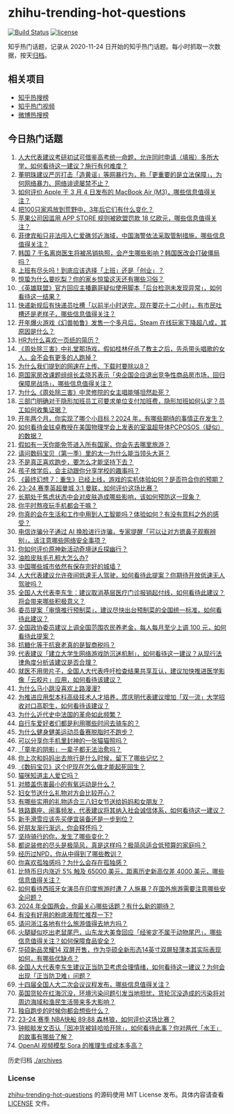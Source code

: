 # zhihu-trending-hot-questions

[![Build Status](https://github.com/justjavac/zhihu-trending-hot-questions/workflows/ci/badge.svg?branch=master)](https://github.com/justjavac/zhihu-trending-hot-questions/actions)
[![license](https://img.shields.io/github/license/justjavac/zhihu-trending-hot-questions)](https://github.com/justjavac/zhihu-trending-hot-questions/blob/master/LICENSE)

知乎热门话题，记录从 2020-11-24
日开始的知乎热门话题。每小时抓取一次数据，按天[归档](./archives)。

## 相关项目

- [知乎热搜榜](https://github.com/justjavac/zhihu-trending-top-search)
- [知乎热门视频](https://github.com/justjavac/zhihu-trending-hot-video)
- [微博热搜榜](https://github.com/justjavac/weibo-trending-hot-search)

## 今日热门话题

<!-- BEGIN -->
<!-- 最后更新时间 Tue Mar 05 2024 09:37:33 GMT+0800 (China Standard Time) -->

1. [人大代表建议考研初试可借鉴高考统一命题，允许同时申请（填报）多所大学，如何看待这一建议？施行有何难度？](https://www.zhihu.com/question/646994004)
1. [董明珠建议严厉打击「造黄谣」等网暴行为，称「更重要的是立法保障」，为何网络暴力、网络诽谤屡禁不止？](https://www.zhihu.com/question/647006565)
1. [如何评价 Apple 于 3 月 4 日发布的 MacBook Air (M3)，哪些信息值得关注？](https://www.zhihu.com/question/647062208)
1. [把100只家鸡放到荒野中，3年后它们有什么变化？](https://www.zhihu.com/question/434124471)
1. [苹果公司因滥用 APP STORE 规则被欧盟罚款 18 亿欧元，哪些信息值得关注？](https://www.zhihu.com/question/647051599)
1. [菲律宾船只非法闯入仁爱礁邻近海域，中国海警依法采取管制措施，哪些信息值得关注？](https://www.zhihu.com/question/647100008)
1. [韩国 7 千名离岗医生将被吊销执照，会产生哪些影响？韩国医改会打破僵局吗？](https://www.zhihu.com/question/646965914)
1. [上班有尽头吗！到底应该选择「上班」还是「创业」？](https://www.zhihu.com/question/646357107)
1. [惊蛰为什么要吃梨？你的家乡惊蛰这天还有哪些习俗？](https://www.zhihu.com/question/647100677)
1. [《英雄联盟》官方回应主播霸哥疑似使用脚本「后台检测未发现异常」，如何看待这一结果？](https://www.zhihu.com/question/646682422)
1. [快递新规后有快递员吐槽「以前半小时送完，现在要花十二小时」，有市民吐槽还是老样子，哪些信息值得关注？](https://www.zhihu.com/question/647003355)
1. [开年爆火游戏《幻兽帕鲁》发售一个多月后，Steam 在线玩家下降超八成，其原因是什么？](https://www.zhihu.com/question/646045733)
1. [HR为什么喜欢一页纸的简历？](https://www.zhihu.com/question/593423561)
1. [《周处除三害》中礼堂那场戏，假如桂林仔杀了教主之后，先杀带头唱歌的女人，会不会有更多的人跑掉？](https://www.zhihu.com/question/646835610)
1. [为什么我们提到的网速在上传、下载时要除以8？](https://www.zhihu.com/question/21271444)
1. [原国家房改课题组组长孟晓苏表示「央企国企应退出竞争性商品房市场，回归保障房战场」，哪些信息值得关注？](https://www.zhihu.com/question/646964938)
1. [为什么《周处除三害》中灵修院的女主唱能够坦然赴死？](https://www.zhihu.com/question/646870849)
1. [三部门明确对于隐形加班员工可要求单位支付加班费，隐形加班如何认定？员工如何收集证据？](https://www.zhihu.com/question/646955982)
1. [开年两个月，你实现了哪个小目标？2024 年，有哪些期待的事情正在发生？](https://www.zhihu.com/question/646638244)
1. [如何看待金铉卓教授在美国物理学会上发表的室温超导体PCPOSOS（疑似）的数据？](https://www.zhihu.com/question/646987953)
1. [假如有一天你能免签进入所有国家，你会先去哪里旅游？](https://www.zhihu.com/question/646175724)
1. [请问数码宝贝（第一季）里的太一为什么能当领头大哥？](https://www.zhihu.com/question/35190585)
1. [不是真正喜欢跑步，要怎么才能坚持下去？](https://www.zhihu.com/question/646240502)
1. [孩子放学后，会主动跟你分享学校的趣事吗？](https://www.zhihu.com/question/645181703)
1. [《最终幻想 7：重生》已经上线，游戏的实机体验如何？是否符合你的预期？](https://www.zhihu.com/question/646306451)
1. [23-24 赛季英超曼城 3:1 曼联，如何评价这场比赛？](https://www.zhihu.com/question/646914904)
1. [长期处于焦虑状态中会对皮肤造成哪些影响，该如何预防这一现象？](https://www.zhihu.com/question/646987055)
1. [你平时熬夜玩手机都会干嘛？](https://www.zhihu.com/question/646441162)
1. [你真的会在生活和工作中用到人工智能吗？体验如何？有没有意料之外的感受？](https://www.zhihu.com/question/646638698)
1. [电信诈骗分子通过 AI 换脸进行诈骗，专家提醒「可以让对方摁鼻子观察辨别」，该注意哪些网络安全事项？](https://www.zhihu.com/question/646943656)
1. [你如何评价原神新活动奇境谜丘探幽行？](https://www.zhihu.com/question/646405235)
1. [油脸皮肤毛孔粗大怎么办?](https://www.zhihu.com/question/644354373)
1. [中国哪些城市依然有保存完好的城墙？](https://www.zhihu.com/question/31389132)
1. [人大代表建议允许夜间低速无人驾驶，如何看待此提案？你期待开放低速无人驾驶吗？](https://www.zhihu.com/question/646969882)
1. [全国人大代表李东生：建议取消基层医疗门诊报销起付线，如何看待此建议？将会带来哪些积极意义？](https://www.zhihu.com/question/646946565)
1. [委员提案「审慎推行预制菜」，建议尽快出台预制菜的全国统一标准，如何看待此建议？](https://www.zhihu.com/question/646959375)
1. [全国政协委员建议上调全国范围农民养老金，每人每月至少上调 100 元，如何看待此提案？](https://www.zhihu.com/question/646950396)
1. [抗糖化等于抗衰老真的是智商税吗？](https://www.zhihu.com/question/641925973)
1. [代表建议「建立大学生网络游戏防沉迷机制」，如何看待这一建议？从现行法律角度分析该建议是否合理？](https://www.zhihu.com/question/646968003)
1. [就医不用带片子，全国人大代表呼吁检查结果共享互认，建议加快推进医学影像「云胶片」应用，如何看待该建议？](https://www.zhihu.com/question/646959903)
1. [为什么马小跳没喜欢上路漫漫?](https://www.zhihu.com/question/643379596)
1. [为推进应用型本科高级技术人才培养，庹庆明代表建议增加「双一流」大学招收对口高职生，如何看待该建议？](https://www.zhihu.com/question/646962837)
1. [为什么近代史中法国的革命如此频繁？](https://www.zhihu.com/question/39154588)
1. [自行车爱好者们都是利用哪些时间去骑车的？](https://www.zhihu.com/question/642892670)
1. [为什么健身健美运动员备赛脱脂时不跑步？](https://www.zhihu.com/question/643497550)
1. [可以分享你手机里封神的一张猫猫照吗？](https://www.zhihu.com/question/642018682)
1. [「童年的阴影」一辈子都无法治愈吗？](https://www.zhihu.com/question/645841853)
1. [你上次和妈妈出去旅行是什么时候，留下了哪些记忆？](https://www.zhihu.com/question/645951910)
1. [《数码宝贝》这个IP现在怎么做才能起死回生？](https://www.zhihu.com/question/322062052)
1. [猫咪知道主人爱它吗？](https://www.zhihu.com/question/643429336)
1. [对膝盖伤害最小的有氧运动是什么？](https://www.zhihu.com/question/643542604)
1. [妇女节送什么礼物对方会比较开心？](https://www.zhihu.com/question/520020593)
1. [有哪些实用的礼物适合三八妇女节送给妈妈和女朋友？](https://www.zhihu.com/question/375938423)
1. [铁路霸座、闹事频发，代表建议将其纳入社会诚信体系，如何看待这一建议？](https://www.zhihu.com/question/647002669)
1. [新手滑雪应该先买便宜装备还是一步到位？](https://www.zhihu.com/question/643500206)
1. [好朋友渐行渐远，你会释怀吗？](https://www.zhihu.com/question/644044756)
1. [坚持骑行的你，发生了哪些变化？](https://www.zhihu.com/question/646108293)
1. [都说装修的尽头是极简风，真是这样吗？极简风适合低预算的家庭吗？](https://www.zhihu.com/question/646518588)
1. [经历过NPD，你从中得到了哪些教训？](https://www.zhihu.com/question/646383411)
1. [你喜欢孤独感吗？为什么会存在孤独感？](https://www.zhihu.com/question/646683502)
1. [比特币日内涨近 5% 触及 65000 美元，距离历史新高仅差 4000 美元，哪些信息值得关注？](https://www.zhihu.com/question/647016256)
1. [如何看待西班牙女演员在印度旅游时遭 7 人施暴？在国外旅游需要注意哪些安全问题？](https://www.zhihu.com/question/646906802)
1. [2024 年全国两会，你最关心哪些话题？有什么新的期待？](https://www.zhihu.com/question/646408835)
1. [有没有好用的粉底液帮忙推荐一下?](https://www.zhihu.com/question/644353559)
1. [请问浙江各地有什么旅游值得去地方吗？](https://www.zhihu.com/question/643547528)
1. [火腿疑似吃出老鼠尾巴，山东龙大美食回应「经鉴定不属于动物尾巴」，哪些信息值得关注？如何保障食品安全？](https://www.zhihu.com/question/646943138)
1. [华硕新品灵耀14 双屏开售，作为华硕全新形态14英寸双屏轻薄本其实际表现如何，有哪些优缺点？](https://www.zhihu.com/question/646963940)
1. [全国人大代表李东生建议正当防卫考虑合理情绪，如何看待这一建议？为何会出现「正当防卫难」问题？](https://www.zhihu.com/question/647006994)
1. [十四届全国人大二次会议议程发布，哪些信息值得关注？](https://www.zhihu.com/question/646980496)
1. [英国货轮在红海沉没，环境污染问题引发当地担忧，货轮沉没造成的污染将对周边海域和渔民生活带来多大影响？](https://www.zhihu.com/question/646950138)
1. [独自跑步的时候你都会想些什么？](https://www.zhihu.com/question/640076452)
1. [23-24 赛季 NBA快船 89:88 森林狼，如何评价这场比赛？](https://www.zhihu.com/question/646931782)
1. [钟睒睒发文否认「因冲货被娃哈哈开除」，如何看待此事？你对两代「水王」的故事有哪些了解？](https://www.zhihu.com/question/646969028)
1. [OpenAI 视频模型 Sora 的推理生成成本多高？](https://www.zhihu.com/question/644488552)

<!-- END -->

历史归档 [./archives](./archives)

### License

[zhihu-trending-hot-questions](https://github.com/justjavac/zhihu-trending-hot-questions)
的源码使用 MIT License 发布。具体内容请查看 [LICENSE](./LICENSE) 文件。
